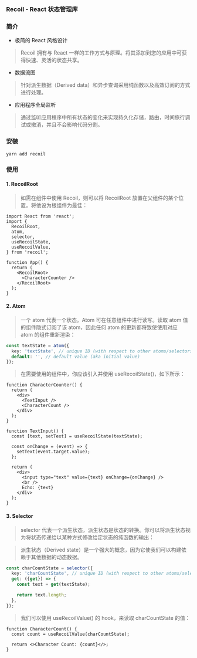 ### Recoil - React 状态管理库

### 简介
- 极简的 React 风格设计
> Recoil 拥有与 React 一样的工作方式与原理。将其添加到您的应用中可获得快速、灵活的状态共享。

- 数据流图
> 针对派生数据（Derived data）和异步查询采用纯函数以及高效订阅的方式进行处理。

- 应用程序全局监听
> 通过监听应用程序中所有状态的变化来实现持久化存储，路由，时间旅行调试或撤消，并且不会影响代码分割。

### 安装
```
yarn add recoil
```

### 使用

#### 1. RecoilRoot
> 如需在组件中使用 Recoil，则可以将 RecoilRoot 放置在父组件的某个位置。将他设为根组件为最佳：

```tsx
import React from 'react';
import {
  RecoilRoot,
  atom,
  selector,
  useRecoilState,
  useRecoilValue,
} from 'recoil';

function App() {
  return (
    <RecoilRoot>
      <CharacterCounter />
    </RecoilRoot>
  );
}
```

#### 2. Atom
> 一个 atom 代表一个状态。Atom 可在任意组件中进行读写。读取 atom 值的组件隐式订阅了该 atom，因此任何 atom 的更新都将致使使用对应 atom 的组件重新渲染：
```ts
const textState = atom({
  key: 'textState', // unique ID (with respect to other atoms/selectors)
  default: '', // default value (aka initial value)
});
```

> 在需要使用的组件中，你应该引入并使用 useRecoilState()，如下所示：
```tsx
function CharacterCounter() {
  return (
    <div>
      <TextInput />
      <CharacterCount />
    </div>
  );
}

function TextInput() {
  const [text, setText] = useRecoilState(textState);

  const onChange = (event) => {
    setText(event.target.value);
  };

  return (
    <div>
      <input type="text" value={text} onChange={onChange} />
      <br />
      Echo: {text}
    </div>
  );
}
```

#### 3. Selector
> selector 代表一个派生状态，派生状态是状态的转换。你可以将派生状态视为将状态传递给以某种方式修改给定状态的纯函数的输出：

> 派生状态（Derived state）是一个强大的概念，因为它使我们可以构建依赖于其他数据的动态数据。 

```ts
const charCountState = selector({
  key: 'charCountState', // unique ID (with respect to other atoms/selectors)
  get: ({get}) => {
    const text = get(textState);

    return text.length;
  },
});
```

> 我们可以使用 useRecoilValue() 的 hook，来读取 charCountState 的值：

```tsx
function CharacterCount() {
  const count = useRecoilValue(charCountState);

  return <>Character Count: {count}</>;
}
```
